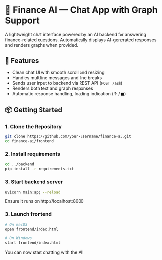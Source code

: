 # 💬 Finance AI — Chat App with Graph Support

A lightweight chat interface powered by an AI backend for answering finance-related questions. Automatically displays AI-generated responses and renders graphs when provided.

## 🚀 Features

- Clean chat UI with smooth scroll and resizing
- Handles multiline messages and line breaks
- Sends user input to backend via REST API (`POST /ask`)
- Renders both text and graph responses
- Automatic response handling, loading indication (↑ / ◼)

## 📦 Getting Started

### 1. Clone the Repository

```bash
git clone https://github.com/your-username/finance-ai.git
cd finance-ai/frontend
```

### 2. Install requirements

```bash
cd ../backend
pip install -r requirements.txt
```

### 3. Start backend server

```bash
uvicorn main:app --reload
```

Ensure it runs on http://localhost:8000

### 3. Launch frontend

```bash
# On macOS
open frontend/index.html

# On Windows
start frontend/index.html
```

You can now start chatting with the AI!
